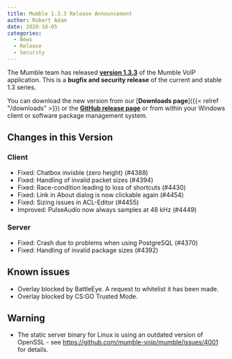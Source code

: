 ```yaml
---
title: Mumble 1.3.3 Release Announcement
author: Robert Adam
date: 2020-10-05
categories:
  - News
  - Release
  - Security
---
```

The Mumble team has released [**version 1.3.3**](https://github.com/mumble-voip/mumble/releases/tag/1.3.3) of the Mumble VoIP application. This is a
**bugfix and security release** of the current and stable 1.3 series.

You can download the new version from our [**Downloads page**]({{< relref "/downloads" >}}) or the
[**GitHub release page**](https://github.com/mumble-voip/mumble/releases/tag/1.3.3) or from within your Windows client or software package management
system.

<!--more-->

## Changes in this Version

### Client

- Fixed: Chatbox invisble (zero height) (#4388)
- Fixed: Handling of invalid packet sizes (#4394)
- Fixed: Race-condition leading to loss of shortcuts (#4430)
- Fixed: Link in About dialog is now clickable again (#4454)
- Fixed: Sizing issues in ACL-Editor (#4455)
- Improved: PulseAudio now always samples at 48 kHz (#4449)

### Server

- Fixed: Crash due to problems when using PostgreSQL (#4370)
- Fixed: Handling of invalid package sizes (#4392) 

## Known issues

- Overlay blocked by BattleEye. A request to whitelist it has been made.
- Overlay blocked by CS:GO Trusted Mode.

## Warning

- The static server binary for Linux is using an outdated version of OpenSSL - see https://github.com/mumble-voip/mumble/issues/4001 for details.
